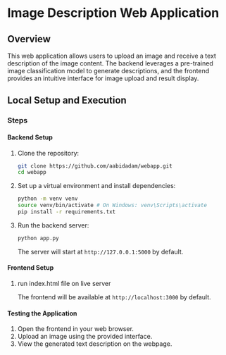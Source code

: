 # Image Description Web Application

## Overview
This web application allows users to upload an image and receive a text description of the image content. The backend leverages a pre-trained image classification model to generate descriptions, and the frontend provides an intuitive interface for image upload and result display.

## Local Setup and Execution
### Steps

#### Backend Setup
1. Clone the repository:
   ```bash
   git clone https://github.com/aabidadam/webapp.git
   cd webapp
   ```

2. Set up a virtual environment and install dependencies:
   ```bash
   python -m venv venv
   source venv/bin/activate # On Windows: venv\Scripts\activate
   pip install -r requirements.txt
   ```

3. Run the backend server:
   ```bash
   python app.py
   ```
   The server will start at `http://127.0.0.1:5000` by default.

#### Frontend Setup
1. run index.html file on live server

   The frontend will be available at `http://localhost:3000` by default.

#### Testing the Application
1. Open the frontend in your web browser.
2. Upload an image using the provided interface.
3. View the generated text description on the webpage.
